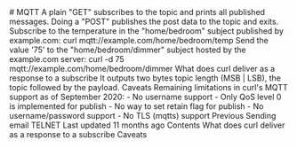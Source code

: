 <a href="mqtt.html" class="navButton-94f2579c--pageItemWithChildrenNested-2c5d8183--navButtonClickable-161b88ca--navButtonOpened-6a88552e">
</a>
<a href="telnet.html" class="navButton-94f2579c--pageItemWithChildrenNested-2c5d8183--navButtonClickable-161b88ca">
</a>
# <span class="text-4505230f--DisplayH900-bfb998fa--textContentFamily-49a318e1">MQTT</span>
<span class="text-4505230f--UIH300-2063425d--textUIFamily-5ebd8e40--text-8ee2c8b2">
</span>
<span class="text-4505230f--UIH300-2063425d--textUIFamily-5ebd8e40--text-8ee2c8b2">
</span>
<span class="text-4505230f--TextH400-3033861f--textContentFamily-49a318e1">
<span data-key="123c8bf295504fa08e27b702adfd3236">
<span data-offset-key="123c8bf295504fa08e27b702adfd3236:0">A plain "GET" subscribes to the topic and prints all published messages. Doing a "POST" publishes the post data to the topic and exits.</span>
</span>
</span>
<span class="text-4505230f--TextH400-3033861f--textContentFamily-49a318e1">
<span data-key="c76cd45a8159476f92ee54afeaeecd96">
<span data-offset-key="c76cd45a8159476f92ee54afeaeecd96:0">Subscribe to the temperature in the "home/bedroom" subject published by example.com:</span>
</span>
</span>    curl mqtt://example.com/home/bedroom/temp<span class="text-4505230f--TextH400-3033861f--textContentFamily-49a318e1">
<span data-key="c57386aa40d74903986d4df8a1a3c6ad">
<span data-offset-key="c57386aa40d74903986d4df8a1a3c6ad:0">Send the value '75' to the "home/bedroom/dimmer" subject hosted by the example.com server:</span>
</span>
</span>    curl -d 75 mqtt://example.com/home/bedroom/dimmer<span class="text-4505230f--HeadingH700-04e1a2a3--textContentFamily-49a318e1">
<span data-key="6602bbb617244738bd0f5367e739fb77">
<span data-offset-key="6602bbb617244738bd0f5367e739fb77:0">What does curl deliver as a response to a subscribe</span>
</span>
</span>
<span class="text-4505230f--TextH400-3033861f--textContentFamily-49a318e1">
<span data-key="1f081fba4c6e44f0b710fe3896ce2e0d">
<span data-offset-key="1f081fba4c6e44f0b710fe3896ce2e0d:0">It outputs two bytes topic length (MSB | LSB), the topic followed by the payload.</span>
</span>
</span>
<span class="text-4505230f--HeadingH700-04e1a2a3--textContentFamily-49a318e1">
<span data-key="235e3011aef4405b817f331c5995ca55">
<span data-offset-key="235e3011aef4405b817f331c5995ca55:0">Caveats</span>
</span>
</span>
<span class="text-4505230f--TextH400-3033861f--textContentFamily-49a318e1">
<span data-key="b3aa21f583e541afad16868a2084c7e4">
<span data-offset-key="b3aa21f583e541afad16868a2084c7e4:0">Remaining limitations in curl's MQTT support as of September 2020:</span>
</span>
</span>- <span class="text-4505230f--TextH400-3033861f--textContentFamily-49a318e1">
<span data-key="02768d92df56454fa3552411d33b231f">
<span data-offset-key="02768d92df56454fa3552411d33b231f:0">No username support</span>
</span>
</span>- <span class="text-4505230f--TextH400-3033861f--textContentFamily-49a318e1">
<span data-key="31acea37ba0943d382350203fddf1d1e">
<span data-offset-key="31acea37ba0943d382350203fddf1d1e:0">Only QoS level 0 is implemented for publish</span>
</span>
</span>- <span class="text-4505230f--TextH400-3033861f--textContentFamily-49a318e1">
<span data-key="0e904f3fc7b3435f84e252169b9a2421">
<span data-offset-key="0e904f3fc7b3435f84e252169b9a2421:0">No way to set retain flag for publish</span>
</span>
</span>- <span class="text-4505230f--TextH400-3033861f--textContentFamily-49a318e1">
<span data-key="2673be83417049b6948a048ceee41250">
<span data-offset-key="2673be83417049b6948a048ceee41250:0">No username/password support</span>
</span>
</span>- <span class="text-4505230f--TextH400-3033861f--textContentFamily-49a318e1">
<span data-key="ebc7d5fa1b024b39acf3384622b0fcdb">
<span data-offset-key="ebc7d5fa1b024b39acf3384622b0fcdb:0">No TLS (mqtts) support</span>
</span>
</span>
<a href="smtp.html" class="reset-3c756112--card-6570f064--whiteCard-fff091a4--cardPrevious-56a5e674">
</a>
<span class="text-4505230f--TextH200-a3425406--textContentFamily-49a318e1">Previous</span>
<span class="text-4505230f--UIH400-4e41e82a--textContentFamily-49a318e1">Sending email</span>
<a href="telnet.html" class="reset-3c756112--card-6570f064--whiteCard-fff091a4--cardNext-19241c42">
</a>
<span class="text-4505230f--UIH400-4e41e82a--textContentFamily-49a318e1">TELNET</span>
<span class="text-4505230f--TextH200-a3425406--textContentFamily-49a318e1">Last updated 11 months ago</span>
<span class="text-4505230f--InfoH100-1e92e1d1--textContentFamily-49a318e1">Contents</span>
<a href="mqtt.html#what-does-curl-deliver-as-a-response-to-a-subscribe" class="reset-3c756112--menuItem-aa02f6ec--menuItemLight-757d5235--menuItemInline-173bdf97--pageTocItem-f4427024">
</a>
<span class="text-4505230f--UIH300-2063425d--textContentFamily-49a318e1">
<span class="text-4505230f--UIH200-50ead35f--textContentFamily-49a318e1">What does curl deliver as a response to a subscribe</span>
</span>
<a href="mqtt.html#caveats" class="reset-3c756112--menuItem-aa02f6ec--menuItemLight-757d5235--menuItemInline-173bdf97--pageTocItem-f4427024">
</a>
<span class="text-4505230f--UIH300-2063425d--textContentFamily-49a318e1">
<span class="text-4505230f--UIH200-50ead35f--textContentFamily-49a318e1">Caveats</span>
</span>
